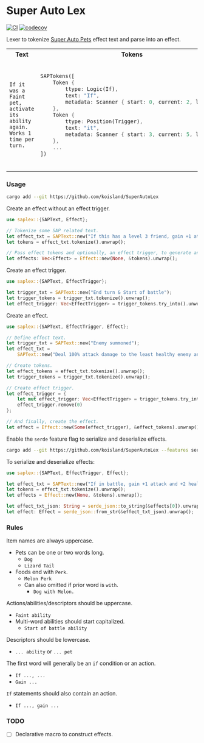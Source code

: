# Super Auto Lex
[![CI](https://github.com/koisland/SuperAutoLex/actions/workflows/ci.yaml/badge.svg)](https://github.com/koisland/SuperAutoLex/actions/workflows/ci.yaml)
[![codecov](https://codecov.io/gh/koisland/SuperAutoLex/graph/badge.svg?token=RGFu9oKEwf)](https://codecov.io/gh/koisland/SuperAutoLex)

Lexer to tokenize [Super Auto Pets](https://teamwoodgames.com/) effect text and parse into an effect.

<table>
<tr>
<th>Text</th>
<th>Tokens</th>
<th>Effect</th>
</tr>
<tr>
<td>

```ignore
If it was a Faint pet,
activate its ability again.
Works 1 time per turn.
```

</td>
<td>

```rust compile_fail
SAPTokens([
    Token {
        ttype: Logic(If),
        text: "If",
        metadata: Scanner { start: 0, current: 2, line: 1 }
    },
    Token {
        ttype: Position(Trigger),
        text: "it",
        metadata: Scanner { start: 3, current: 5, line: 1 }
    },
    ...
])
```
</td>
<td>

```rust compile_fail
Effect {
    cond_trigger: Some(EffectTrigger {
        entity: Some(EntityType::Pet {
            number: None, name: None, attr: Some("Faint")
        }),
        logic: Some(LogicType::If),
        prim_pos: Some(PositionType::Trigger),
        ..Default::default()
    }),
    entities: vec![EntityType::Ability(None)],
    position: vec![PositionType::Trigger],
    action: Some(ActionType::Activate),
    uses: Some(1),
    ..Default::default()
}
```

</td>
</tr>
</table>

### Usage
```bash
cargo add --git https://github.com/koisland/SuperAutoLex
```

Create an effect without an effect trigger.
```rust
use saplex::{SAPText, Effect};

// Tokenize some SAP related text.
let effect_txt = SAPText::new("If this has a level 3 friend, gain +1 attack and +2 health.");
let tokens = effect_txt.tokenize().unwrap();

// Pass effect tokens and optionally, an effect trigger, to generate an effect.
let effects: Vec<Effect> = Effect::new(None, &tokens).unwrap();
```

Create an effect trigger.
```rust
use saplex::{SAPText, EffectTrigger};

let trigger_txt = SAPText::new("End turn & Start of battle");
let trigger_tokens = trigger_txt.tokenize().unwrap();
let effect_trigger: Vec<EffectTrigger> = trigger_tokens.try_into().unwrap();
```

Create an effect.
```rust
use saplex::{SAPText, EffectTrigger, Effect};

// Define effect text.
let trigger_txt = SAPText::new("Enemy summoned");
let effect_txt =
    SAPText::new("Deal 100% attack damage to the least healthy enemy and itself.");

// Create tokens.
let effect_tokens = effect_txt.tokenize().unwrap();
let trigger_tokens = trigger_txt.tokenize().unwrap();

// Create effect trigger.
let effect_trigger = {
    let mut effect_trigger: Vec<EffectTrigger> = trigger_tokens.try_into().unwrap();
    effect_trigger.remove(0)
};

// And finally, create the effect.
let effect = Effect::new(Some(effect_trigger), &effect_tokens).unwrap();
```

Enable the `serde` feature flag to serialize and deserialize effects.
```bash
cargo add --git https://github.com/koisland/SuperAutoLex --features serde
```

To serialize and deserialize effects:
```rust
use saplex::{SAPText, EffectTrigger, Effect};

let effect_txt = SAPText::new("If in battle, gain +1 attack and +2 health.");
let tokens = effect_txt.tokenize().unwrap();
let effects = Effect::new(None, &tokens).unwrap();

let effect_txt_json: String = serde_json::to_string(&effects[0]).unwrap();
let effect: Effect = serde_json::from_str(&effect_txt_json).unwrap();
```

### Rules
Item names are always uppercase.
* Pets can be one or two words long.
    * `Dog`
    * `Lizard Tail`
* Foods end with `Perk`.
    * `Melon Perk`
    * Can also omitted if prior word is `with`.
        * `Dog with Melon.`

Actions/abilities/descriptors should be uppercase.
* `Faint ability`
* Multi-word abilities should start capitalized.
    * `Start of battle ability`

Descriptors should be lowercase.
* `... ability` or `... pet`

The first word will generally be an `if` condition or an action.
* `If ..., ...`
* `Gain ...`

`If` statements should also contain an action.
* `If ..., gain ...`

### TODO
* [ ] Declarative macro to construct effects.
